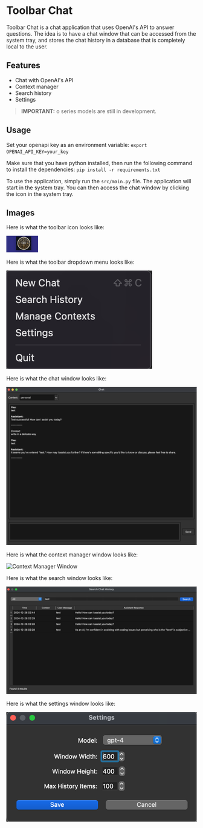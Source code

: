 # Toolbar Chat

Toolbar Chat is a chat application that uses OpenAI's API to answer questions. The idea is to have a chat window that can be accessed from the system tray, and stores the chat history in a database that is completely local to the user.

## Features

- Chat with OpenAI's API
- Context manager
- Search history
- Settings

> **IMPORTANT:** o series models are still in development.

## Usage

Set your openapi key as an environment variable:
`export OPENAI_API_KEY=your_key`

Make sure that you have python installed, then run the following command to install the dependencies:
`pip install -r requirements.txt`

To use the application, simply run the `src/main.py` file. The application will start in the system tray. You can then access the chat window by clicking the icon in the system tray.

## Images

Here is what the toolbar icon looks like:

![Toolbar Icon](assets/toolbar_icon.png)

Here is what the toolbar dropdown menu looks like:

![Toolbar Dropdown Menu](assets/toolbar_dropdown.png)

Here is what the chat window looks like:

![Chat Window](assets/chat_window.png)

Here is what the context manager window looks like:

![Context Manager Window](assets/context_manager_window.png)

Here is what the search window looks like:

![Search Window](assets/search_history.png)

Here is what the settings window looks like:

![Settings Window](assets/settings.png)
